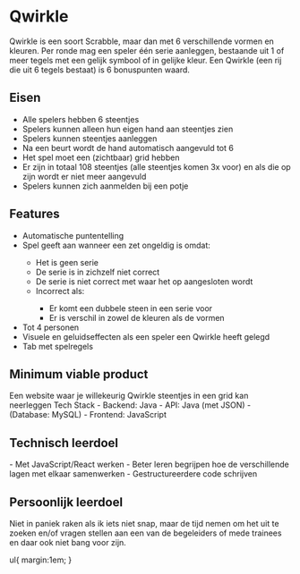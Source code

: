 <h1>Qwirkle</h1>

Qwirkle is een soort Scrabble, maar dan met 6 verschillende vormen en kleuren. Per ronde mag een speler één serie aanleggen, bestaande uit 1 of meer tegels met een gelijk symbool of in gelijke kleur. Een Qwirkle (een rij die uit 6 tegels bestaat) is 6 bonuspunten waard.

<h2>Eisen</h2>
<ul>
 <li>Alle spelers hebben 6 steentjes</li>
 <li>Spelers kunnen alleen hun eigen hand aan steentjes zien</li>
 <li>Spelers kunnen steentjes aanleggen</li>
 <li>Na een beurt wordt de hand automatisch aangevuld tot 6</li>
 <li>Het spel moet een (zichtbaar) grid hebben</li>
 <li>Er zijn in totaal 108 steentjes (alle steentjes komen 3x voor) en als die op zijn wordt er niet meer aangevuld</li>
 <li>Spelers kunnen zich aanmelden bij een potje</li>
</ul>

<h2>Features</h2>
<ul>
 <li>Automatische puntentelling</li>
 <li>Spel geeft aan wanneer een zet ongeldig is omdat:</li>
 <ul>
  <li>Het is geen serie</li>
  <li>De serie is in zichzelf niet correct</li>
  <li>De serie is niet correct met waar het op aangesloten wordt</li>
  <li>Incorrect als:</li>
  <ul>
   <li>Er komt een dubbele steen in een serie voor</li>
   <li>Er is verschil in zowel de kleuren als de vormen</li>
  </ul>
 </ul>
<li>Tot 4 personen</li>
 <li>Visuele en geluidseffecten als een speler een Qwirkle heeft gelegd</li>
 <li>Tab met spelregels</li>
</ul>

<h2>Minimum viable product</h2>
Een website waar je willekeurig Qwirkle steentjes in een grid kan neerleggen
Tech Stack
-	Backend: Java
-	API: Java (met JSON)
-	(Database: MySQL)
-	Frontend: JavaScript

<h2>Technisch leerdoel</h2>
-	Met JavaScript/React werken
-	Beter leren begrijpen hoe de verschillende lagen met elkaar samenwerken
-	Gestructureerdere code schrijven 

<h2>Persoonlijk leerdoel</h2>
Niet in paniek raken als ik iets niet snap, maar de tijd nemen om het uit te zoeken en/of vragen stellen aan een van de begeleiders of mede trainees en daar ook niet bang voor zijn.

ul{
    margin:1em;
}

